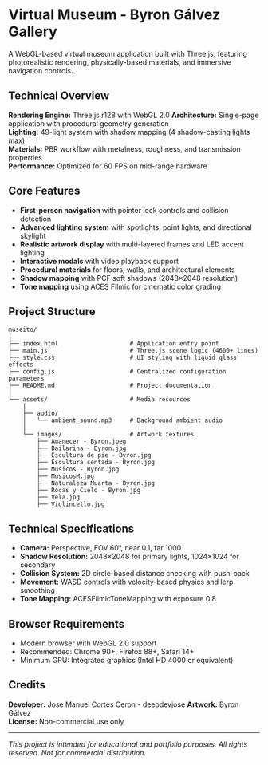 # Virtual Museum - Byron Gálvez Gallery

A WebGL-based virtual museum application built with Three.js, featuring photorealistic rendering, physically-based materials, and immersive navigation controls.

## Technical Overview

**Rendering Engine:** Three.js r128 with WebGL 2.0
**Architecture:** Single-page application with procedural geometry generation  
**Lighting:** 49-light system with shadow mapping (4 shadow-casting lights max)  
**Materials:** PBR workflow with metalness, roughness, and transmission properties  
**Performance:** Optimized for 60 FPS on mid-range hardware

## Core Features

- **First-person navigation** with pointer lock controls and collision detection
- **Advanced lighting system** with spotlights, point lights, and directional skylight
- **Realistic artwork display** with multi-layered frames and LED accent lighting
- **Interactive modals** with video playback support
- **Procedural materials** for floors, walls, and architectural elements
- **Shadow mapping** with PCF soft shadows (2048×2048 resolution)
- **Tone mapping** using ACES Filmic for cinematic color grading


## Project Structure

```
museito/
│
├── index.html                    # Application entry point
├── main.js                       # Three.js scene logic (4600+ lines)
├── style.css                     # UI styling with liquid glass effects
├── config.js                     # Centralized configuration parameters
├── README.md                     # Project documentation
│
└── assets/                       # Media resources
    │
    ├── audio/
    │   └── ambient_sound.mp3     # Background ambient audio
    │
    └── images/                   # Artwork textures
        ├── Amanecer - Byron.jpeg
        ├── Bailarina - Byron.jpg
        ├── Escultura de pie - Byron.jpg
        ├── Escultura sentada - Byron.jpg
        ├── Musicos - Byron.jpg
        ├── MusicosM.jpg
        ├── Naturaleza Muerta - Byron.jpg
        ├── Rocas y Cielo - Byron.jpg
        ├── Vela.jpg
        ├── Violincello.jpg
```

## Technical Specifications

- **Camera:** Perspective, FOV 60°, near 0.1, far 1000
- **Shadow Resolution:** 2048×2048 for primary lights, 1024×1024 for secondary
- **Collision System:** 2D circle-based distance checking with push-back
- **Movement:** WASD controls with velocity-based physics and lerp smoothing
- **Tone Mapping:** ACESFilmicToneMapping with exposure 0.8

## Browser Requirements

- Modern browser with WebGL 2.0 support
- Recommended: Chrome 90+, Firefox 88+, Safari 14+
- Minimum GPU: Integrated graphics (Intel HD 4000 or equivalent)

## Credits

**Developer:** Jose Manuel Cortes Ceron  - deepdevjose
**Artwork:** Byron Gálvez  
**License:** Non-commercial use only

---

*This project is intended for educational and portfolio purposes. All rights reserved. Not for commercial distribution.*
